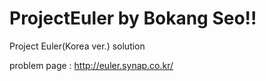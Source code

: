 # ProjectEuler by Bokang Seo!!
Project Euler(Korea ver.) solution

problem page : http://euler.synap.co.kr/
